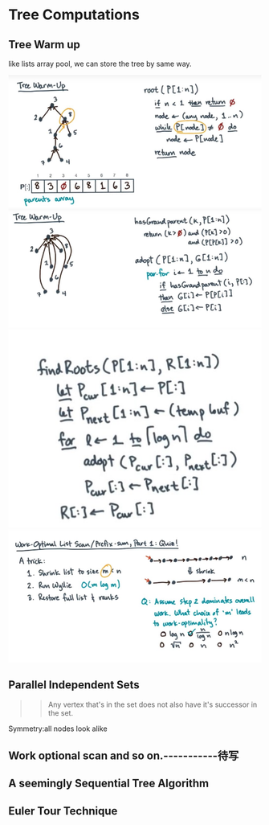 # Tree Computations

## Tree Warm up
like lists array pool, we can store the tree by same way.

<img alt="Lesson 7-16.jpg" src="Lesson 7.assets/Lesson 7-16.jpg" width="" height="" >

<img alt="Lesson 7-17.jpg" src="Lesson 7.assets/Lesson 7-17.jpg" width="" height="" >

<img alt="Lesson 7-18.jpg" src="Lesson 7.assets/Lesson 7-18.jpg" width="" height="" >

<img alt="Lesson 7-19.jpg" src="Lesson 7.assets/Lesson 7-19.jpg" width="" height="" >

## Parallel Independent Sets
>> Any vertex that's in the set does not also have it's successor in the set.

Symmetry:all nodes look alike

## Work optional scan and so on.-----------待写

## A seemingly Sequential Tree Algorithm

## Euler Tour Technique

  
